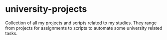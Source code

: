 # university-projects
Collection of all my projects and scripts related to my studies. They range from projects for assignments to scripts to automate some university related tasks.
